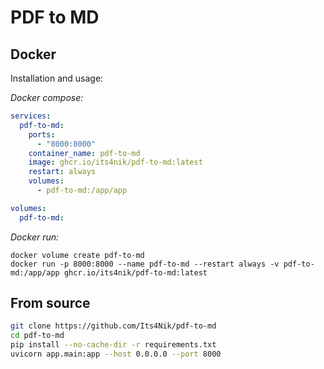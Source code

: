 # PDF to MD

## Docker

Installation and usage:

*Docker compose:*
```yaml
services:
  pdf-to-md:
    ports:
      - "8000:8000"
    container_name: pdf-to-md
    image: ghcr.io/its4nik/pdf-to-md:latest
    restart: always
    volumes:
      - pdf-to-md:/app/app

volumes:
  pdf-to-md:

```

*Docker run:*

```shell
docker volume create pdf-to-md
docker run -p 8000:8000 --name pdf-to-md --restart always -v pdf-to-md:/app/app ghcr.io/its4nik/pdf-to-md:latest
```

## From source

```bash
git clone https://github.com/Its4Nik/pdf-to-md
cd pdf-to-md
pip install --no-cache-dir -r requirements.txt
uvicorn app.main:app --host 0.0.0.0 --port 8000
```


